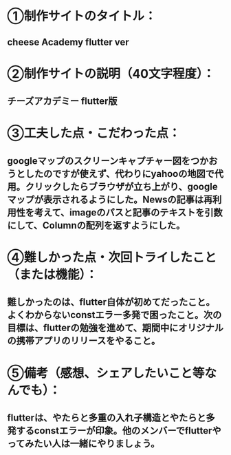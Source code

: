 # 	&#9312;制作サイトのタイトル：
## cheese Academy flutter ver
# &#9313;制作サイトの説明（40文字程度）：
## チーズアカデミー flutter版


# &#9314;工夫した点・こだわった点：
## googleマップのスクリーンキャプチャー図をつかおうとしたのですが使えず、代わりにyahooの地図で代用。クリックしたらブラウザが立ち上がり、googleマップが表示されるようにした。Newsの記事は再利用性を考えて、imageのパスと記事のテキストを引数にして、Columnの配列を返すようにした。

# &#9315;難しかった点・次回トライしたこと（または機能）：
## 難しかったのは、flutter自体が初めてだったこと。よくわからないconstエラー多発で困ったこと。次の目標は、flutterの勉強を進めて、期間中にオリジナルの携帯アプリのリリースをやること。

# &#9316;備考（感想、シェアしたいこと等なんでも）：
## flutterは、やたらと多重の入れ子構造とやたらと多発するconstエラーが印象。他のメンバーでflutterやってみたい人は一緒にやりましょう。
